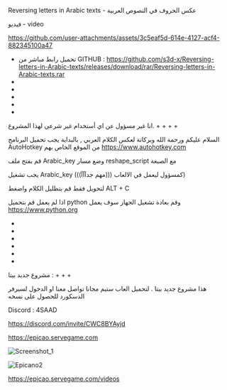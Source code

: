 Reversing letters in Arabic texts - عكس الحروف في النصوص العربية

فيديو - video 



https://github.com/user-attachments/assets/3c5eaf5d-614e-4127-acf4-882345100a47



- تحميل رابط مباشر من GITHUB : https://github.com/s3d-x/Reversing-letters-in-Arabic-texts/releases/download/rar/Reversing-letters-in-Arabic-texts.rar
-
-
-
-
-
انا غير مسؤول عن اي أستخدام غير شرعي لهذا المشروع.
+
+
+
+


السلام عليكم ورحمة الله وبركاتة
لعكس الكلام العربي , بالبداية يجب تحميل البرنامج AutoHotkey من الموقع الخاص بهم
https://www.autohotkey.com

قم بفتح ملف Arabic_key وضع مسار reshape_script مع الصيغة

يجب تشغيل Arabic_key كمسؤول ليعمل في الالعاب (((مهم جدآآآ))))

لتحويل فقط قم بتظليل الكلام واضغط         ALT + C 



اذا لم يعمل 
قم بتحميل python وقم بعادة تشغيل الجهاز سوف يعمل
https://www.python.org




+
+
+
+
+
+


مشروع جديد بيتا : 
+
+
+

هذا مشروع جديد بيتا . لتحميل العاب ستيم مجانا
تواصل معنا او الدخول لسيرفر الدسكورد للحصول على نسخه 

Discord : 4SAAD




https://discord.com/invite/CWC8BYAyjd

https://epicao.servegame.com


![Screenshot_1](https://github.com/user-attachments/assets/b707004c-a8e1-41ae-a3fb-c09810857058)

![Epicano2](https://github.com/user-attachments/assets/265b91ef-7742-4129-a2c1-578d22e7b3d6)

https://epicao.servegame.com/videos

